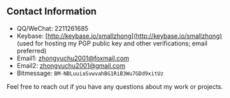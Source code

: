 ## Contact Information
- QQ/WeChat: 2211261685  
- Keybase: [http://keybase.io/smallzhong](http://keybase.io/smallzhong) (used for hosting my PGP public key and other verifications; email preferred)  
- Email1: zhongyuchu2001@foxmail.com  
- Email2: zhongyuchu2001@gmail.com  
- Bitmessage: `BM-NBLuuiaSvwvahBG1RiB3Wu7GDd9xitUz`

Feel free to reach out if you have any questions about my work or projects.

